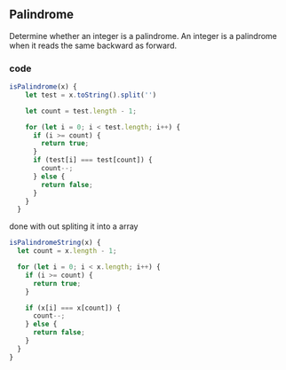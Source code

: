 ## Palindrome
Determine whether an integer is a palindrome. An integer is a palindrome when it reads the same backward as forward.

### code

```javascript
isPalindrome(x) {
    let test = x.toString().split('')

    let count = test.length - 1;

    for (let i = 0; i < test.length; i++) {
      if (i >= count) {
        return true;
      }
      if (test[i] === test[count]) {
        count--;
      } else {
        return false;
      }
    }
  }
  ```


done with out spliting it into a array
  ```javascript
  isPalindromeString(x) {
    let count = x.length - 1;

    for (let i = 0; i < x.length; i++) {
      if (i >= count) {
        return true;
      }

      if (x[i] === x[count]) {
        count--;
      } else {
        return false;
      }
    }
  }
  ```

